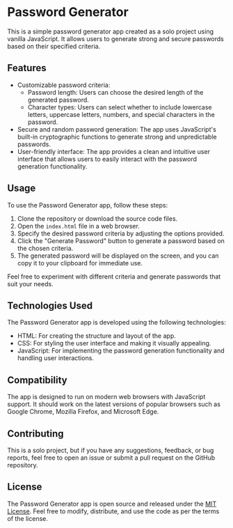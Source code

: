 # Password Generator



This is a simple password generator app created as a solo project using vanilla JavaScript. It allows users to generate strong and secure passwords based on their specified criteria.

## Features

- Customizable password criteria:
  - Password length: Users can choose the desired length of the generated password.
  - Character types: Users can select whether to include lowercase letters, uppercase letters, numbers, and special characters in the password.
- Secure and random password generation: The app uses JavaScript's built-in cryptographic functions to generate strong and unpredictable passwords.
- User-friendly interface: The app provides a clean and intuitive user interface that allows users to easily interact with the password generation functionality.

## Usage

To use the Password Generator app, follow these steps:

1. Clone the repository or download the source code files.
2. Open the `index.html` file in a web browser.
3. Specify the desired password criteria by adjusting the options provided.
4. Click the "Generate Password" button to generate a password based on the chosen criteria.
5. The generated password will be displayed on the screen, and you can copy it to your clipboard for immediate use.

Feel free to experiment with different criteria and generate passwords that suit your needs.

## Technologies Used

The Password Generator app is developed using the following technologies:

- HTML: For creating the structure and layout of the app.
- CSS: For styling the user interface and making it visually appealing.
- JavaScript: For implementing the password generation functionality and handling user interactions.

## Compatibility

The app is designed to run on modern web browsers with JavaScript support. It should work on the latest versions of popular browsers such as Google Chrome, Mozilla Firefox, and Microsoft Edge.

## Contributing

This is a solo project, but if you have any suggestions, feedback, or bug reports, feel free to open an issue or submit a pull request on the GitHub repository.

## License

The Password Generator app is open source and released under the [MIT License](LICENSE). Feel free to modify, distribute, and use the code as per the terms of the license.
